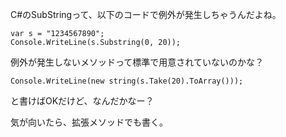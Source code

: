 C#のSubStringって、以下のコードで例外が発生しちゃうんだよね。

```
var s = "1234567890";
Console.WriteLine(s.Substring(0, 20));
```

例外が発生しないメソッドって標準で用意されていないのかな？

```
Console.WriteLine(new string(s.Take(20).ToArray()));
```

と書けばOKだけど、なんだかなー？

気が向いたら、拡張メソッドでも書く。
